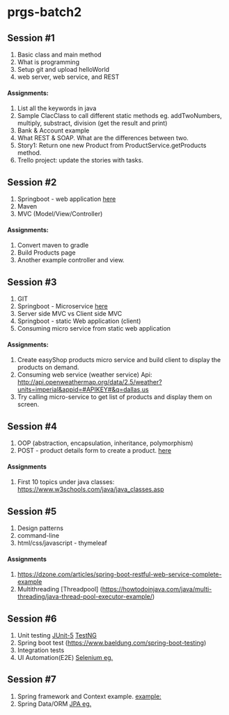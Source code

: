 # prgs-batch2

## Session #1
  1. Basic class and main method
  2. What is programming
  3. Setup git and upload helloWorld
  4. web server, web service, and REST
  
  #### Assignments:
  1. List all the keywords in java
  2. Sample ClacClass to call different static methods eg.  addTwoNumbers, multiply, substract, division (get the result and print)
  3. Bank & Account example
  4. What REST & SOAP. What are the differences between two.
  5. Story1: Return one new Product from ProductService.getProducts method.
  6. Trello project: update the stories with tasks.

## Session #2
1. Springboot - web application [here](https://spring.io/guides/gs/serving-web-content/)
2. Maven
3. MVC (Model/View/Controller)

#### Assignments:
1. Convert maven to gradle
2. Build Products page
3. Another example controller and view.


## Session #3
1. GIT
2. Springboot - Microservice [here](https://spring.io/guides/gs/rest-service/)
3. Server side MVC vs Client side MVC
4. Springboot - static Web application (client)
5. Consuming micro service from static web application

#### Assignments:
1. Create easyShop products micro service and build client to display the products on demand.
2. Consuming web service (weather service)
  Api: http://api.openweathermap.org/data/2.5/weather?units=imperial&appid=#APIKEY#&q=dallas,us
3. Try calling micro-service to get list of products and display them on screen.
  
## Session #4
1. OOP (abstraction, encapsulation, inheritance, polymorphism)
2. POST - product details form to create a product. [here](https://spring.io/guides/gs/handling-form-submission/)

#### Assignments
1. First 10 topics under java classes: https://www.w3schools.com/java/java_classes.asp

## Session #5
1. Design patterns
2. command-line
3. html/css/javascript - thymeleaf

#### Assignments
1. https://dzone.com/articles/spring-boot-restful-web-service-complete-example
2. Multithreading
[Threadpool] (https://howtodoinjava.com/java/multi-threading/java-thread-pool-executor-example/)

## Session #6
1. Unit testing  [JUnit-5](https://junit.org/junit5/docs/current/user-guide/#overview) [TestNG](https://testng.org/doc/)
2. Spring boot test (https://www.baeldung.com/spring-boot-testing)
3. Integration tests
4. UI Automation(E2E) [Selenium eg.](https://www.seleniumeasy.com/selenium-tutorials/how-to-run-webdriver-in-chrome-browser)

## Session #7
1. Spring framework and Context example. [example: ](https://www.mkyong.com/spring/spring-auto-scanning-components/)
2. Spring Data/ORM [JPA eg.](https://spring.io/guides/gs/accessing-data-jpa/)
